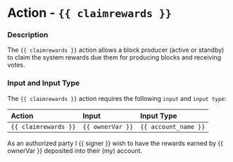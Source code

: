 # Action - `{{ claimrewards }}`

### Description

The `{{ claimrewards }}` action allows a block producer (active or standby) to claim the system rewards due them for producing blocks and receiving votes.

### Input and Input Type

The `{{ claimrewards }}` action requires the following `input` and `input type`:

| Action | Input | Input Type |
|:--|:--|:--|
| `{{ claimrewards }}` | `{{ ownerVar }}` | `{{ account_name }}` |

As an authorized party I {{ signer }} wish to have the rewards earned by {{ ownerVar }} deposited into their (my)  account.
